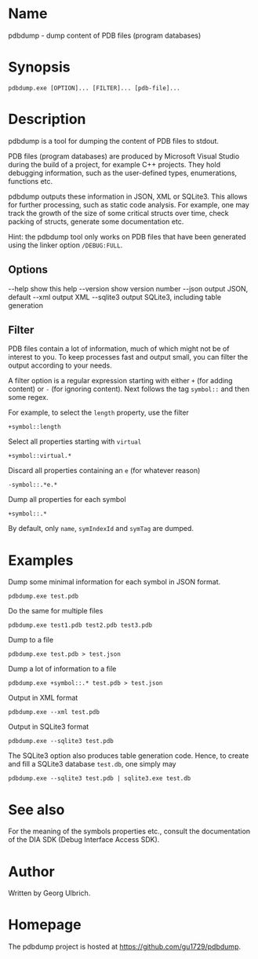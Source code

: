 # Name
pdbdump - dump content of PDB files (program databases)

# Synopsis
`pdbdump.exe [OPTION]... [FILTER]... [pdb-file]...`

# Description
pdbdump is a tool for dumping the content of PDB files to stdout.

PDB files (program databases) are produced by Microsoft Visual Studio
during the build of a project, for example C++ projects. They hold
debugging information, such as the user-defined types, enumerations,
functions etc.

pdbdump outputs these information in JSON, XML or SQLite3. This allows
for further processing, such as static code analysis. For example, one
may track the growth of the size of some critical structs over time,
check packing of structs, generate some documentation etc.

Hint: the pdbdump tool only works on PDB files that have been
generated using the linker option `/DEBUG:FULL`.

## Options

--help        show this help
--version     show version number
--json        output JSON, default
--xml         output XML
--sqlite3     output SQLite3, including table generation

## Filter
PDB files contain a lot of information, much of which might not be
of interest to you. To keep processes fast and output small, you
can filter the output according to your needs.

A filter option is a regular expression starting with either `+`
(for adding content) or `-` (for ignoring content).
Next follows the tag `symbol::` and then some regex.

For example, to select the `length` property, use the filter

`+symbol::length`

Select all properties starting with `virtual`

`+symbol::virtual.*`

Discard all properties containing an `e` (for whatever reason)

`-symbol::.*e.*`

Dump all properties for each symbol

`+symbol::.*`

By default, only `name`, `symIndexId` and `symTag` are dumped.

# Examples
Dump some minimal information for each symbol in JSON format.

`pdbdump.exe test.pdb`

Do the same for multiple files

`pdbdump.exe test1.pdb test2.pdb test3.pdb`

Dump to a file

`pdbdump.exe test.pdb > test.json`

Dump a lot of information to a file

`pdbdump.exe +symbol::.* test.pdb > test.json`

Output in XML format

`pdbdump.exe --xml test.pdb`

Output in SQLite3 format

`pdbdump.exe --sqlite3 test.pdb`

The SQLite3 option also produces table generation code.
Hence, to create and fill a SQLite3 database `test.db`,
one simply may

`pdbdump.exe --sqlite3 test.pdb | sqlite3.exe test.db`

# See also
For the meaning of the symbols properties etc., consult the
documentation of the DIA SDK (Debug Interface Access SDK).

# Author
Written by Georg Ulbrich.

# Homepage
The pdbdump project is hosted at https://github.com/gu1729/pdbdump.

